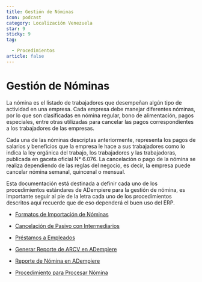 ```yaml
---
title: Gestión de Nóminas
icon: podcast
category: Localización Venezuela
star: 9
sticky: 9
tag:

  - Procedimientos
article: false
---
```


**Gestión de Nóminas**
======================

La nómina es el listado de trabajadores que desempeñan algún tipo de actividad en una empresa. Cada empresa debe manejar diferentes nóminas, por lo que son clasificadas en nómina regular, bono de alimentación, pagos especiales, entre otras utilizadas para cancelar las pagos correspondientes a los trabajadores de las empresas.

Cada una de las nóminas descriptas anteriormente, representa los pagos de salarios y beneficios que la empresa le hace a sus trabajadores como lo indica la ley orgánica del trabajo, los trabajadores y las trabajadoras, publicada en gaceta oficial N° 6.076. La cancelación o pago de la nómina se realiza dependiendo de las reglas del negocio, es decir, la empresa puede cancelar nómina semanal, quincenal o mensual.

Esta documentación está destinada a definir cada uno de los procedimientos estándares de ADempiere para la gestión de nómina, es importante seguir al pie de la letra cada uno de los procedimientos descritos aquí recuerde que de eso dependerá el buen uso del ERP.

- [Formatos de Importación de Nóminas](payroll-import-format.md)

- [Cancelación de Pasivo con Intermediarios](bonus-cancellation-with-intermediary.md)

- [Préstamos a Empleados](loans-to-employees)

- [Generar Reporte de ARCV en ADempiere](arcv-report)

- [Reporte de Nómina en ADempiere](payroll-report)

- [Procedimiento para Procesar Nómina](procedure-to-process-payroll)
